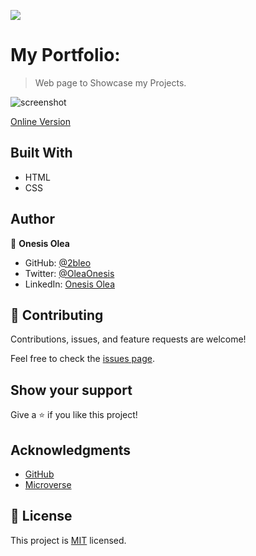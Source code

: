 ![](https://img.shields.io/badge/Microverse-blueviolet)

# My Portfolio:

> Web page to Showcase my Projects.

![screenshot](img/Screenshot.jpg)

[Online Version](https://2bleo.github.io/portfolio/)


## Built With

- HTML
- CSS

## Author

👤 **Onesis Olea**

- GitHub: [@2bleo](https://github.com/2bleO)
- Twitter: [@OleaOnesis](https://twitter.com/OleaOnesis)
- LinkedIn: [Onesis Olea](https://www.linkedin.com/in/onesis-olea)

## 🤝 Contributing

Contributions, issues, and feature requests are welcome!

Feel free to check the [issues page](../../issues/).

## Show your support

Give a ⭐️ if you like this project!

## Acknowledgments

* [GitHub](https://www.github.com)
* [Microverse](https://microverse.org)


## 📝 License

This project is [MIT](https://github.com/microverseinc/readme-template/blob/master/MIT.md) licensed.
